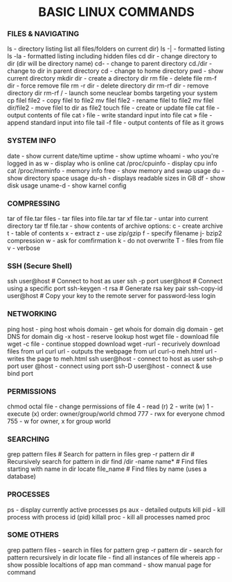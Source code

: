 <h1 align="center">BASIC LINUX COMMANDS</h1>

### FILES & NAVIGATING

Is - directory listing list all files/folders on current dir)
Is -| - formatted listing
Is -la - formatted listing including hidden files cd dir - change directory to dir (dir will be directory name) cd- - change to parent directory cd./dir - change to dir in parent directory cd - change to home directory pwd - show current directory mkdir dir - create a directory dir rm file - delete file rm-f dir - force remove file rm -r dir - delete directory dir rm-rf dir - remove directory dir
rm-rf / - launch some neuclear bombs targeting your system cp filel file2 - copy filel to file2
mv filel file2 - rename filel to file2
mv filel dir/file2 - move filel to dir as file2 touch file - create or update file cat file - output contents of file cat › file - write standard input into file cat » file - append standard input into file tail -f file - output contents of file as it grows

### SYSTEM INFO

date - show current date/time uptime - show uptime
whoami - who you're logged in as
w - display who is online cat /proc/cpuinfo - display cpu info cat /proc/meminfo - memory info free - show memory and swap usage du - show directory space usage du-sh - displays readable sizes in GB
df - show disk usage uname-d - show karnel config

### COMPRESSING

tar of file.tar files - tar files into file.tar tar xf file.tar - untar into current directory tar tf file.tar - show contents of archive
options:
c - create archive
t - table of contents
x - extract
z - use zip/gzip
f - specify filename
j- bzip2 compression
w - ask for comfirmation
k - do not overwrite
T - files from file
v - verbose

### SSH (Secure Shell)

ssh user@host # Connect to host as user
ssh -p port user@host # Connect using a specific port ssh-keygen -t rsa # Generate rsa key pair
ssh-copy-id user@host # Copy your key to the remote server for password-less login

### NETWORKING

ping host - ping host
whois domain - get whois for domain dig domain - get DNS for domain dig -x host - reserve lookup host wget file - download file
wget -c file - continue stopped download wget -rurl - recurively download files from url curl url - outputs the webpage from url curl-o meh.html url - writes the page to meh.html ssh user@host - connect to host as user ssh-p port user @host - connect using port ssh-D user@host - connect & use bind port

### PERMISSIONS

chmod octal file - change permissions of file
4 - read (r)
2 - write (w)
1 - execute (x)
order: owner/group/world chmod 777 - rwx for everyone
chmod 755 - w for owner, x for group world

### SEARCHING
grep pattern files # Search for pattern in files grep
-r pattern dir # Recursively search for pattern in dir find /dir -name name* # Find files starting with name in dir locate file_name # Find files by name (uses a database)

### PROCESSES
ps - display currently active processes ps aux - detailed outputs
kill pid - kill process with process id (pid) killall proc - kill all processes named proc

### SOME OTHERS
grep pattern files - search in files for pattern grep -r pattern dir - search for pattern recursively in dir locate file - find all instances of file whereis app - show possible localtions of app man command - show manual page for command
